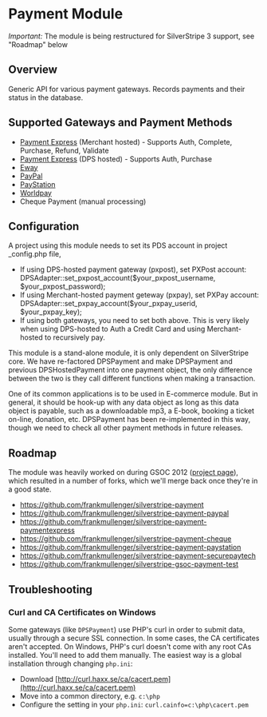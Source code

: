 # Payment Module

*Important:* The module is being restructured for SilverStripe 3 support, see "Roadmap" below

## Overview 

Generic API for various payment gateways. 
Records payments and their status in the database. 

## Supported Gateways and Payment Methods

 * [Payment Express](http://paymentexpress.com) (Merchant hosted) - Supports Auth, Complete, Purchase, Refund, Validate
 * [Payment Express]((http://paymentexpress.com)) (DPS hosted) - Supports Auth, Purchase
 * [Eway](http://www.eway.com.au/)
 * [PayPal](http://www.paypal.com)
 * [PayStation](http://www.paystation.com)
 * [Worldpay](http://www.worldpay.com)
 * Cheque Payment (manual processing)

## Configuration

A project using this module needs to set its PDS account in project _config.php file,
-	If using DPS-hosted payment gateway (pxpost), set PXPost account:
	DPSAdapter::set_pxpost_account($your_pxpost_username, $your_pxpost_password);
-	If using Merchant-hosted payment geteway (pxpay), set PXPay account:
	DPSAdapter::set_pxpay_account($your_pxpay_userid, $your_pxpay_key);
-	If using both gateways, you need to set both above. This is very likely when using
	DPS-hosted to Auth a Credit Card and using Merchant-hosted to recursively pay.

This module is a stand-alone module, it is only dependent on SilverStripe core.
We have re-factored DPSPayment and make DPSPayment and previous DPSHostedPayment into one
payment object, the only difference between the two is they call different functions when 
making a transaction.

One of its common applications is to be used in E-commerce module. But in general,
it should be hook-up with any data object as long as this data object is payable,
such as a downloadable mp3, a E-book, booking a ticket on-line, donation, etc.
DPSPayment has been re-implemented in this way, though we need to check all other payment
methods in future releases.

## Roadmap

The module was heavily worked on during GSOC 2012 
([project page](https://github.com/silverstripe/gsoc-wiki/wiki/GSOC-2012-Project:-Improve-Payment-Module)),
which resulted in a number of forks, which we'll merge back once they're in a good state.

 * https://github.com/frankmullenger/silverstripe-payment
 * https://github.com/frankmullenger/silverstripe-payment-paypal
 * https://github.com/frankmullenger/silverstripe-payment-paymentexpress
 * https://github.com/frankmullenger/silverstripe-payment-cheque
 * https://github.com/frankmullenger/silverstripe-payment-paystation
 * https://github.com/frankmullenger/silverstripe-payment-securepaytech
 * https://github.com/frankmullenger/silverstripe-gsoc-payment-test

## Troubleshooting

### Curl and CA Certificates on Windows

Some gateways (like `DPSPayment`) use PHP's curl in order to submit data,
usually through a secure SSL connection. In some cases, the CA certificates
aren't accepted. On Windows, PHP's curl doesn't come with any root CAs installed.
You'll need to add them manually. The easiest way is a global installation
through changing `php.ini`:

 * Download [http://curl.haxx.se/ca/cacert.pem](http://curl.haxx.se/ca/cacert.pem)
 * Move into a common directory, e.g. `c:\php`
 * Configure the setting in your `php.ini`: `curl.cainfo=c:\php\cacert.pem`
